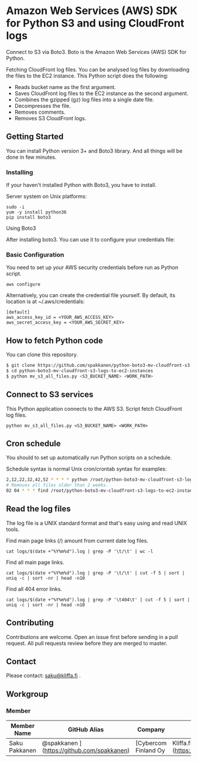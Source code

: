 # Amazon Web Services (AWS) SDK for Python S3 and using CloudFront logs

Connect to S3 via Boto3. Boto is the Amazon Web Services (AWS) SDK for Python.

Fetching CloudFront log files. You can be analysed log files by downloading the files to the EC2 instance. This Python script does the following:

* Reads bucket name as the first argument.
* Saves CloudFront log files to the EC2 instance as the second argument.
* Combines the gzipped (gz) log files into a single date file.
* Decompresses the file.
* Removes comments.
* Removes S3 CloudFront logs.

## Getting Started

You can install Python version 3+ and Boto3 library. And all things will be done in few minutes.

### Installing

If your haven't installed Python with Boto3, you have to install.

Server system on Unix platforms:

```
sudo -i
yum -y install python36
pip install boto3
```

Using Boto3

After installing boto3. You can use it to configure your credentials file:

### Basic Configuration

You need to set up your AWS security credentials before run as Python script.

```
aws configure
```

Alternatively, you can create the credential file yourself. By default, its location is at ~/.aws/credentials:

```
[default]
aws_access_key_id = <YOUR_AWS_ACCESS_KEY>
aws_secret_access_key = <YOUR_AWS_SECRET_KEY>
```

## How to fetch Python code

You can clone this repository.

```sh
$ git clone https://github.com/spakkanen/python-boto3-mv-cloudfront-s3-logs-to-ec2-instances.git
$ cd python-boto3-mv-cloudfront-s3-logs-to-ec2-instances
$ python mv_s3_all_files.py <S3_BUCKET_NAME> <WORK_PATH>
```

## Connect to S3 services

This Python application connects to the AWS S3. Script fetch CloudFront log files.

	python mv_s3_all_files.py <S3_BUCKET_NAME> <WORK_PATH>

## Cron schedule

You should to set up automatically run Python scripts on a schedule.

Schedule syntax is normal Unix cron/crontab syntax for examples:

```sh
2,12,22,32,42,52 * * * * python /root/python-boto3-mv-cloudfront-s3-logs-to-ec2-instances/mv_s3_all_files.py <S3_BUCKET_NAME> <WORK_PATH> > /dev/null
# Removes all files older than 2 weeks.
02 04 * * * find /root/python-boto3-mv-cloudfront-s3-logs-to-ec2-instances/cloudfront_prod1/ -mtime +14 -type f -exec rm -f {} \;
```

## Read the log files

The log file is a UNIX standard format and that's easy using and read UNIX tools.

Find main page links (/) amount from current date log files.

	cat logs/$(date +"%Y%m%d").log | grep -P '\t/\t' | wc -l
	
Find all main page links.

	cat logs/$(date +"%Y%m%d").log | grep -P '\t/\t' | cut -f 5 | sort | uniq -c | sort -nr | head -n10

Find all 404 error links.

	cat logs/$(date +"%Y%m%d").log | grep -P '\t404\t' | cut -f 5 | sort | uniq -c | sort -nr | head -n10

## Contributing

Contributions are welcome. Open an issue first before sending in a pull request. All pull requests review before they are merged to master.

## Contact

Please contact: saku@kliffa.fi .

## Workgroup

### Member

| Member Name |GitHub Alias|Company| Role |
| --- | --- | --- | --- |
| Saku Pakkanen |@spakkanen ](https://github.com/spakkanen)|[Cybercom Finland Oy | Kliffa.fi](https://kliffa.fi/en/)| Committer  |